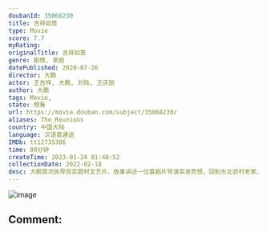 ```yaml
---
doubanId: 35068230
title: 吉祥如意
type: Movie
score: 7.7
myRating: 
originalTitle: 吉祥如意
genre: 剧情, 家庭
datePublished: 2020-07-26
director: 大鹏
actor: 王吉祥, 大鹏, 刘陆, 王庆丽
author: 大鹏
tags: Movie, 
state: 想看
url: https://movie.douban.com/subject/35068230/
aliases: The_Reunions
country: 中国大陆
language: 汉语普通话
IMDb: tt12735306
time: 80分钟
createTime: 2023-01-24 01:48:52
collectionDate: 2022-02-18
desc: 大鹏首次执导现实题材文艺片，故事讲述一位喜剧片导演突发奇想，回到东北农村老家，希望将一家人如何过年拍成一部文艺电影，结果遭遇一系列意外。因拍电影而聚齐的家庭成员们，完成了最后的聚会。
---
```


![image](p2632185061.jpg)

Comment: 
---

